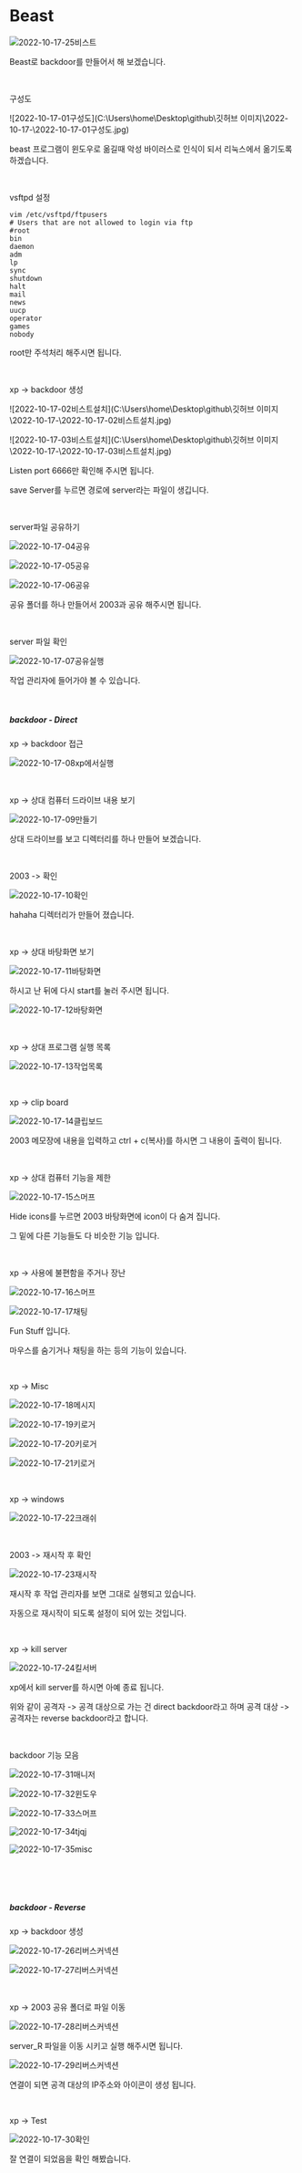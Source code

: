 # Beast

![2022-10-17-25비스트](../images/2022-10-17-Beast/2022-10-17-25비스트.jpg)

Beast로 backdoor를 만들어서 해 보겠습니다.

<br>

구성도

![2022-10-17-01구성도](C:\Users\home\Desktop\github\깃허브 이미지\2022-10-17-\2022-10-17-01구성도.jpg)

beast 프로그램이 윈도우로 옮길때 악성 바이러스로 인식이 되서 리눅스에서 옮기도록 하겠습니다.

<br>

vsftpd 설정

```
vim /etc/vsftpd/ftpusers
# Users that are not allowed to login via ftp
#root
bin
daemon
adm
lp
sync
shutdown
halt
mail
news
uucp
operator
games
nobody
```

root만 주석처리 해주시면 됩니다.

<br>

xp -> backdoor 생성

![2022-10-17-02비스트설치](C:\Users\home\Desktop\github\깃허브 이미지\2022-10-17-\2022-10-17-02비스트설치.jpg)

![2022-10-17-03비스트설치](C:\Users\home\Desktop\github\깃허브 이미지\2022-10-17-\2022-10-17-03비스트설치.jpg)

Listen port 6666만 확인해 주시면 됩니다.

save Server를 누르면 경로에 server라는 파일이 생깁니다.

<br>

server파일 공유하기

![2022-10-17-04공유](../images/2022-10-17-Beast/2022-10-17-04공유.jpg)

![2022-10-17-05공유](../images/2022-10-17-Beast/2022-10-17-05공유.jpg)

![2022-10-17-06공유](../images/2022-10-17-Beast/2022-10-17-06공유.jpg)

공유 폴더를 하나 만들어서 2003과 공유 해주시면 됩니다.

<br>

server 파일 확인

![2022-10-17-07공유실행](../images/2022-10-17-Beast/2022-10-17-07공유실행.jpg)

작업 관리자에 들어가야 볼 수 있습니다.

<br>

##### backdoor - Direct

xp -> backdoor 접근 

![2022-10-17-08xp에서실행](../images/2022-10-17-Beast/2022-10-17-08xp에서실행.jpg)

<br>

xp -> 상대 컴퓨터 드라이브 내용 보기

![2022-10-17-09만들기](../images/2022-10-17-Beast/2022-10-17-09만들기.jpg)

상대 드라이브를 보고 디렉터리를 하나 만들어 보겠습니다.

<br>

2003 -> 확인

![2022-10-17-10확인](../images/2022-10-17-Beast/2022-10-17-10확인.jpg)

hahaha 디렉터리가 만들어 졌습니다.

<br>

xp -> 상대 바탕화면 보기

![2022-10-17-11바탕화면](../images/2022-10-17-Beast/2022-10-17-11바탕화면.jpg)

하시고 난 뒤에 다시 start를 눌러 주시면 됩니다.

![2022-10-17-12바탕화면](../images/2022-10-17-Beast/2022-10-17-12바탕화면.jpg)

<br>

xp -> 상대 프로그램 실행 목록

![2022-10-17-13작업목록](../images/2022-10-17-Beast/2022-10-17-13작업목록.jpg)

<br>

xp -> clip board

![2022-10-17-14클립보드](../images/2022-10-17-Beast/2022-10-17-14클립보드.jpg)

2003 메모장에 내용을 입력하고 ctrl + c(복사)를 하시면 그 내용이 출력이 됩니다.

<br>

xp -> 상대 컴퓨터 기능을 제한

![2022-10-17-15스머프](../images/2022-10-17-Beast/2022-10-17-15스머프.jpg)

Hide icons를 누르면 2003 바탕화면에 icon이 다 숨겨 집니다.

그 밑에 다른 기능들도 다 비슷한 기능 입니다.

<br>

xp -> 사용에 불편함을 주거나 장난 

![2022-10-17-16스머프](../images/2022-10-17-Beast/2022-10-17-16스머프.jpg)

![2022-10-17-17채팅](../images/2022-10-17-Beast/2022-10-17-17채팅.jpg)

Fun Stuff 입니다.

마우스를 숨기거나 채팅을 하는 등의 기능이 있습니다.

<br>

xp -> Misc

![2022-10-17-18메시지](../images/2022-10-17-Beast/2022-10-17-18메시지.jpg)

![2022-10-17-19키로거](../images/2022-10-17-Beast/2022-10-17-19키로거.jpg)

![2022-10-17-20키로거](../images/2022-10-17-Beast/2022-10-17-20키로거.jpg)

![2022-10-17-21키로거](../images/2022-10-17-Beast/2022-10-17-21키로거.jpg)

<br>

xp -> windows

![2022-10-17-22크래쉬](../images/2022-10-17-Beast/2022-10-17-22크래쉬.jpg)

<br>

2003 -> 재시작 후 확인

![2022-10-17-23재시작](../images/2022-10-17-Beast/2022-10-17-23재시작.jpg)

재시작 후 작업 관리자를 보면 그대로 실행되고 있습니다.

자동으로 재시작이 되도록 설정이 되어 있는 것입니다.

<br>

xp -> kill server

![2022-10-17-24킬서버](../images/2022-10-17-Beast/2022-10-17-24킬서버.jpg)

xp에서 kill server를 하시면 아예 종료 됩니다.

위와 같이 공격자 -> 공격 대상으로 가는 건 direct backdoor라고 하며 공격 대상 -> 공격자는 reverse backdoor라고 합니다.

<br>

backdoor 기능 모음

![2022-10-17-31매니저](../images/2022-10-17-Beast/2022-10-17-31매니저.jpg)

![2022-10-17-32윈도우](../images/2022-10-17-Beast/2022-10-17-32윈도우.jpg)

![2022-10-17-33스머프](../images/2022-10-17-Beast/2022-10-17-33스머프.jpg)

![2022-10-17-34tjqj](../images/2022-10-17-Beast/2022-10-17-34tjqj.jpg)

![2022-10-17-35misc](../images/2022-10-17-Beast/2022-10-17-35misc.jpg)

<br>

<br>

<br>

##### backdoor - Reverse

xp -> backdoor 생성

![2022-10-17-26리버스커넥션](../images/2022-10-17-Beast/2022-10-17-26리버스커넥션.jpg)

![2022-10-17-27리버스커넥션](../images/2022-10-17-Beast/2022-10-17-27리버스커넥션.jpg)

<br>

xp -> 2003 공유 폴더로 파일 이동

![2022-10-17-28리버스커넥션](../images/2022-10-17-Beast/2022-10-17-28리버스커넥션.jpg)

server_R 파일을 이동 시키고 실행 해주시면 됩니다.

![2022-10-17-29리버스커넥션](../images/2022-10-17-Beast/2022-10-17-29리버스커넥션.jpg)

연결이 되면 공격 대상의 IP주소와 아이콘이 생성 됩니다.

<br>

xp -> Test

![2022-10-17-30확인](../images/2022-10-17-Beast/2022-10-17-30확인.jpg)

잘 연결이 되었음을 확인 해봤습니다.

<br>

